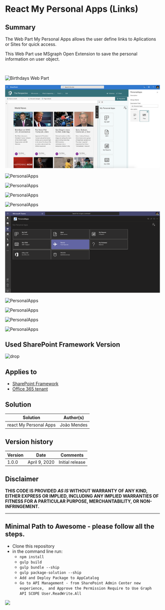 # React My Personal Apps (Links)

## Summary
The Web Part My Personal Apps allows the user define links to Aplications or Sites for quick access. 

This Web Part use MSgraph Open Extension to save the personal information on user object.

  

![Birthdays Web Part](https://github.com/joaojmendes/sp-dev-fx-webparts/blob/react-my-personal-apps/samples/react-my-personal-apps/assets/Image1.png)

![PersonalApps](./assets/image11.png)


![PersonalApps](https://github.com/joaojmendes/sp-dev-fx-webparts/blob/react-my-personal-apps/samples/react-my-personal-apps/assets/image2.png)

![PersonalApps](https://github.com/joaojmendes/sp-dev-fx-webparts/blob/react-my-personal-apps/samples/react-my-personal-apps/assets/Image3.png)

![PersonalApps](https://github.com/joaojmendes/sp-dev-fx-webparts/blob/react-my-personal-apps/samples/react-my-personal-apps/assets/Image4.png)

![PersonalApps](https://github.com/joaojmendes/sp-dev-fx-webparts/blob/react-my-personal-apps/samples/react-my-personal-apps/assets/Image5.png)

![PersonalApps](./assets/Image06.png)

![PersonalApps](https://github.com/joaojmendes/sp-dev-fx-webparts/blob/react-my-personal-apps/samples/react-my-personal-apps/assets/Image7.png)

![PersonalApps](https://github.com/joaojmendes/sp-dev-fx-webparts/blob/react-my-personal-apps/samples/react-my-personal-apps/assets/Image8.png)

![PersonalApps](https://github.com/joaojmendes/sp-dev-fx-webparts/blob/react-my-personal-apps/samples/react-my-personal-apps/assets/Image9.png)

![PersonalApps](https://github.com/joaojmendes/sp-dev-fx-webparts/blob/react-my-personal-apps/samples/react-my-personal-apps/assets/Image10.png)


## Used SharePoint Framework Version 
![drop](https://img.shields.io/badge/version-1.10.0-green.svg)

## Applies to

* [SharePoint Framework](https:/dev.office.com/sharepoint)
* [Office 365 tenant](https://dev.office.com/sharepoint/docs/spfx/set-up-your-development-environment)


## Solution

Solution|Author(s)
--------|---------
react  My Personal Apps|João Mendes

## Version history

Version|Date|Comments
-------|----|--------
1.0.0|April 9, 2020|Initial release


## Disclaimer
**THIS CODE IS PROVIDED *AS IS* WITHOUT WARRANTY OF ANY KIND, EITHER EXPRESS OR IMPLIED, INCLUDING ANY IMPLIED WARRANTIES OF FITNESS FOR A PARTICULAR PURPOSE, MERCHANTABILITY, OR NON-INFRINGEMENT.**

---

## Minimal Path to Awesome - please follow all the steps.

- Clone this repository
- in the command line run:
  - `npm install`
  - `gulp build`
  - `gulp bundle --ship`
  - `gulp package-solution --ship`
  - `Add and Deploy Package to AppCatalog `
  - `Go to API Management - from SharePoint Admin Center new experience,  and Approve the Permission Require to Use Graph API SCOPE User.ReadWrite.All`



<img src="https://telemetry.sharepointpnp.com/sp-dev-fx-webparts/samples/react-my-personal-apps" />

